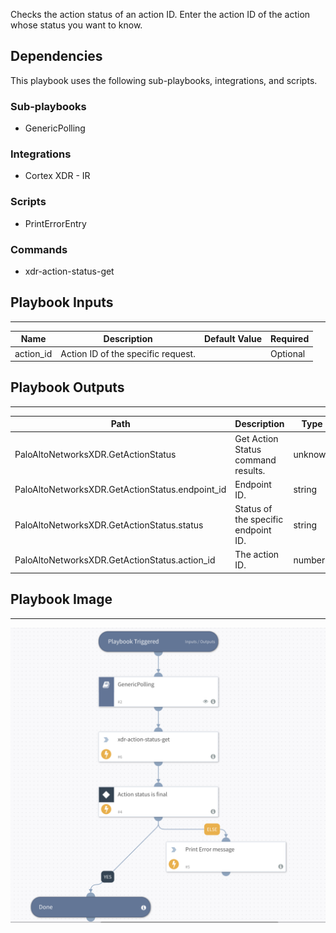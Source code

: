 Checks the action status of an action ID. 
Enter the action ID of the action whose status you want to know. 

## Dependencies
This playbook uses the following sub-playbooks, integrations, and scripts.

### Sub-playbooks
* GenericPolling

### Integrations
* Cortex XDR - IR

### Scripts
* PrintErrorEntry

### Commands
* xdr-action-status-get

## Playbook Inputs
---

| **Name** | **Description** | **Default Value** | **Required** |
| --- | --- | --- | --- |
| action_id | Action ID of the specific request. |  | Optional |

## Playbook Outputs
---

| **Path** | **Description** | **Type** |
| --- | --- | --- |
| PaloAltoNetworksXDR.GetActionStatus | Get Action Status command results. | unknown |
| PaloAltoNetworksXDR.GetActionStatus.endpoint_id | Endpoint ID. | string |
| PaloAltoNetworksXDR.GetActionStatus.status | Status of the specific endpoint ID. | string |
| PaloAltoNetworksXDR.GetActionStatus.action_id | The action ID. | number |

## Playbook Image
---
![Cortex XDR - Check Action Status](https://raw.githubusercontent.com/demisto/content/cortex-xdr-enhancement/Packs/CortexXDR/doc_files/Cortex%20XDR%20-%20Check%20Action%20Status.png)
